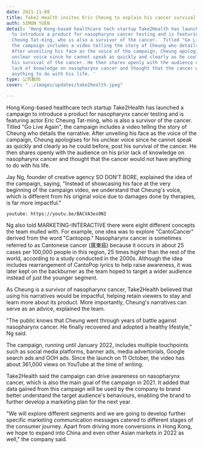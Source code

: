 ```yaml
---
date: 2021-11-09
title: Take2 Health invites Eric Cheung to explain his cancer survival story
auth: SIMON YUEN
detail: 'Hong Kong-based healthcare tech startup Take2Health has launched a campaign
  to introduce a product for nasopharynx cancer testing and is featuring actor Eric
  Cheung Tat-ming, who is also a survivor of the cancer.  Titled "Go Live Again",
  the campaign includes a video telling the story of Cheung who details the narrative.
  After unveiling his face as the voice of the campaign, Cheung apologises for his
  unclear voice since he cannot speak as quickly and clearly as he could before, post
  his survival of the cancer. He then shares openly with the audience on his prior
  lack of knowledge on nasopharynx cancer and thought that the cancer would not have
  anything to do with his life. '
type: 公司動向
cover: "../images/updates/take2health.jpeg"

---
```

Hong Kong-based healthcare tech startup Take2Health has launched a campaign to introduce a product for nasopharynx cancer testing and is featuring actor Eric Cheung Tat-ming, who is also a survivor of the cancer. Titled "Go Live Again", the campaign includes a video telling the story of Cheung who details the narrative. After unveiling his face as the voice of the campaign, Cheung apologises for his unclear voice since he cannot speak as quickly and clearly as he could before, post his survival of the cancer. He then shares openly with the audience on his prior lack of knowledge on nasopharynx cancer and thought that the cancer would not have anything to do with his life.

Jay Ng, founder of creative agency SO DON’T BORE, explained the idea of the campaign, saying, "Instead of showcasing his face at the very beginning of the campaign video, we understand that Cheung's voice, which is different from his original voice due to damages done by therapies, is far more impactful."

`youtube: https://youtu.be/BACVA3es0NI`

Ng also told MARKETING-INTERACTIVE there were eight different concepts the team mulled with. For example, one idea was to explore "CantoCancer" derived from the word "Cantopop." Nasopharynx cancer is sometimes referred to as Cantonese cancer (廣東癌) because it occurs in about 25 cases per 100,000 people in this region, 25 times higher than the rest of the world, according to a study conducted in the 2000s. Although the idea includes rearrangement of CantoPop lyrics to help raise awareness, it was later kept on the backburner as the team hoped to target a wider audience instead of just the younger segment.

As Cheung is a survivor of nasopharynx cancer, Take2Health believed that using his narratives would be impactful, helping retain viewers to stay and learn more about its product. More importantly, Cheung's narratives can serve as an advice, explained the team.

"The public knows that Cheung went through years of battle against nasopharynx cancer. He finally recovered and adopted a healthy lifestyle," Ng said.

The campaign, running until January 2022, includes multiple touchpoints such as social media platforms, banner ads, media advertorials, Google search ads and OOH ads. Since the launch on 11 October, the video has about 361,000 views on YouTube at the time of writing.

Take2Health said the campaign can drive awareness on nasopharynx cancer, which is also the main goal of the campaign in 2021. It added that data gained from this campaign will be used by the company to brand better understand the target audience's behaviours, enabling the brand to further develop a marketing plan for the next year.

"We will explore different segments and we are going to develop further specific marketing communication messages catered to different stages of the consumer journey. Apart from driving more conversions in Hong Kong, we hope to expand into China and even other Asian markets in 2022 as well," the company said.